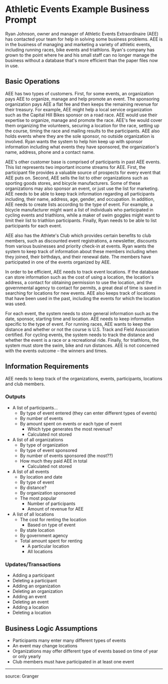 # Athletic Events Example Business Prompt

Ryan Johnson, owner and manager of Athletic Events Extraordinaire (AEE) has contacted your team for help in solving some business problems. AEE is in the business of managing and marketing a variety of athletic events, including running races, bike events and triathlons. Ryan's company has grown to the point where he and his small staff can no longer manage the business without a database that's more efficient than the paper files now in use.

## Basic Operations

AEE has two types of customers. First, for some events, an organization pays AEE to organize, manage and help promote an event. The sponsoring organization pays AEE a flat fee and then keeps the remaining revenue for their treasury. For example, AEE might help a local service organization such as the Capital Hill Bikes sponsor on a road race.  AEE would use their expertise to organize, manage and promote the race.  AEE's fee would cover them organizing the volunteers, securing a location for the race, setting up the course, timing the race and mailing results to the participants. AEE also holds events where they are the sole sponsor, no outside organization is involved. Ryan wants the system to help him keep up with sponsor information including what events they have sponsored, the organization's name, address, phone and a contact name.

AEE's other customer base is comprised of participants in past AEE events. This list represents two important income streams for AEE. First, the participant file provides a valuable source of prospects for every event that AEE puts on. Second, AEE sells the list to other organizations such as sporting goods stores, and bicycle manufacturers.  Some of these organizations may also sponsor an event, or just use the list for marketing. AEE needs to be able to keep track information regarding all participants including, their name, address, age, gender, and occupation. In addition, AEE needs to create lists according to the type of event. For example, a bicycle manufacturer might want a list of individuals who participated in cycling events and triathlons, while a maker of swim goggles might want to limit their list to triathlon participants. Finally, Ryan needs to be able to list participants for each event.  

AEE also has the Athlete's Club which provides certain benefits to club members, such as discounted event registrations, a newsletter, discounts from various businesses and priority check-in at events. Ryan wants the system to keep track of information about these members including when they joined, their birthdays, and their renewal date. The members have participated in one of the events organized by AEE.

In order to be efficient, AEE needs to track event locations. If the database can store information such as the cost of using a location, the location's address, a contact for obtaining permission to use the location, and the governmental agency to contact for permits, a great deal of time is saved in searching for locations for new events. AEE also keeps track of locations that have been used in the past, including the events for which the location was used.

For each event, the system needs to store general information such as the date, sponsor, starting time and location. AEE needs to keep information specific to the type of event. For running races, AEE wants to keep the distance and whether or not the course is U.S. Track and Field Association certified. For cycling events, the system needs to track the distance and whether the event is a race or a recreational ride. Finally, for triathlons, the system must store the swim, bike and run distances. AEE is not concerned with the events outcome – the winners and times.

## Information Requirements

AEE needs to keep track of the organizations, events, participants, locations and club members.

### Outputs

 + A list of participants...
   + By type of event entered (they can enter different types of events)
   + By number of events
   + By amount spent on events or each type of event
     + Which type generates the most revenue?
     + Calculated not stored
 + A list of all organizations
   + By type of organization
   + By type of event sponsored
   + By number of events sponsored (the most??)
   + How much they paid AEE in total
     + Calculated not stored
 + A list of all events
   + By location and date
   + By type of event
   + By distance?
   + By organization sponsored
   + The most popular
     + Number of participants
     + Amount of revenue for AEE
 + A list of all locations
   + The cost for renting the location
     + Based on type of event
   + By state location
   + By government agency
   + Total amount spent for renting
     + A particular location
     + All locations

### Updates/Transactions

 + Adding a participant
 + Deleting a participant
 + Adding an organization
 + Deleting an organization
 + Adding an event
 + Deleting an event
 + Adding a location
 + Deleting a location

## Business Logic Assumptions

 + Participants many enter many different types of events
 + An event may change locations
 + Organizations may offer different type of events based on time of year or only yearly
 + Club members must have participated in at least one event

<hr>

source: Granger
